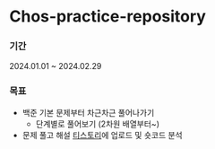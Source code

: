 # Chos-practice-repository
### 기간
2024.01.01 ~ 2024.02.29     

### 목표
- 백준 기본 문제부터 차근차근 풀어나가기
  - 단계별로 풀어보기 (2차원 배열부터~)
- 문제 풀고 해설 <a href="https://ds-student.tistory.com">티스토리</a>에 업로드 및 숏코드 분석
